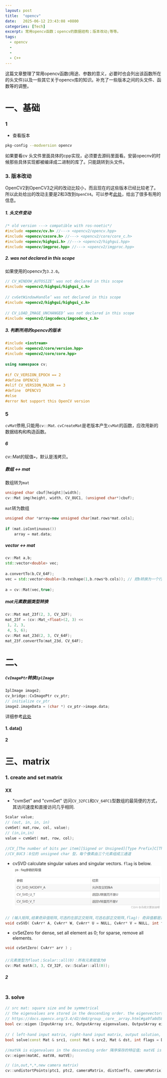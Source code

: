 ```yaml
---
layout: post
title:  "opencv"
date:   2025-06-12 23:43:08 +0800
categories: [Tech]
excerpt: 常用opencv函数；opencv的数据结构；版本改动;等等。
tags:
  - opencv
  - 
  - 
  - C++
---
```


这篇文章整理了常用opencv函数(用途、参数的意义，必要时也会列出该函数所在的头文件)以及一些其它关于opencv库的知识。补充了一些版本之间的头文件、函数等的调整。

# 一、基础

### 1

* 查看版本

```Bash
pkg-config --modversion opencv
```

如果要看cv 头文件里面具体的cpp实现，必须要去源码里面看。安装opecnv的时候那些具体实现都被编译成二进制的库了。只能跳转到头文件。

### 3. 版本改动

OpenCV2到OpenCV3之间的改动比较小，而且现在的这些版本已经比较老了。所以此处给出的改动主要是2和3改到`OpenCV4`。可以参考[此处](https://blog.csdn.net/weixin_45125280/article/details/125352767)，给出了很多有用的信息。

##### 1. 头文件变动

```C++
/* old version ---> compatible with ros-noetic*/
#include <opencv/cv.h> //---> <opencv2/opencv.hpp>
#include <opencv/cxcore.h> //---> <opencv2/core/core_c.h>
#include <opencv/highgui.h> //---> <opencv2/highgui.hpp>
#include <opencv/imgproc.hpp> //---> <opencv2/imgproc.hpp>
```

##### 2. was not declared in this scope

如果使用的opencv为`3.2.0`。

```C++
// CV_WINDOW_AUTOSIZE’ was not declared in this scope
#include <opencv2/highgui/highgui_c.h>

// cvGetWindowHandle’ was not declared in this scope
#include <opencv2/highgui/highgui_c.h>

// CV_LOAD_IMAGE_UNCHANGED’ was not declared in this scope
#include <opencv2/imgcodecs/imgcodecs_c.h>
```

##### 3. 判断所用的opencv的版本

```C++
#include <iostream>
#include <opencv2/core/version.hpp>
#include <opencv2/core/core.hpp>
 
using namespace cv;
 
#if CV_VERSION_EPOCH == 2
#define OPENCV2
#elif CV_VERSION_MAJOR == 3
#define  OPENCV3
#else
#error Not support this OpenCV version
```

### 5

`cvMat`停用,只能用`cv::Mat`.
`cvCreateMat`是老版本产生`cvMat`的函数，应改用新的数据结构和构造函数。

##### 6

cv::Mat的赋值`=`，默认是浅拷贝。

##### 数组 <-> mat

数组转为`mat`

```C++
unsigned char cbuf[height][width];
cv::Mat img(height, width, CV_8UC1, (unsigned char*)cbuf);
```

`mat`转为数组

```C++
unsigned char *array=new unsigned char[mat.rows*mat.cols];
 
if (mat.isContinuous())
    array = mat.data;
```

##### vector <-> mat

```C++
cv::Mat a,b;
std::vector<double> vec;

a.convertTo(b,CV_64F);
vec = std::vector<double>(b.reshape(1,b.rows*b.cols)); // 把b转换为一个行矩阵，再转换为向量

a = cv::Mat(vec,true);
```

##### mat元素数据类型转换

```C++
cv::Mat mat_23f(2, 3, CV_32F);
mat_23f = (cv::Mat_<float>(2, 3) << 
 1, 2, 3, 
 4, 5, 6);
cv::Mat mat_23d(2, 3, CV_64F);
mat_23f.convertTo(mat_23d, CV_64F);
```

# 二、

##### `CvImagePtr`转换`IplImage`

```C++
IplImage image2;
cv_bridge::CvImagePtr cv_ptr;
// initialize cv_ptr
image2.imageData = (char *) cv_ptr->image.data;
```

详细参考[此处](https://answers.ros.org/question/43071/convert-cvimageptr-cvimage-channel-to-iplimage/)

#### 1. data()

#### 2

# 三、matrix

### 1. create and set matrix

#####

**XX**

* "cvmSet" and "cvmGet"
访问`CV_32FC1`和`CV_64FC1`型数组的最简便的方式，其访问速度和直接访问几乎相同.

```C++
Scalar value;
// (out, in, in, in)
cvmSet( mat,row, col, value);
// (in,in,in)
value = cvmGet( mat, row, col);

//CV_[The number of bits per item][Signed or Unsigned][Type Prefix]C[The channel number]
//CV_8UC3：8位的 unsigned char 型，每个像素由三个元素组成三通道
```

* cvSVD
calculate singular values and singular vectors. `flag` is below.
![pic1](/assets/images/posts/opencv/0001.png)

```C++
// (输入矩阵,结果奇异值矩阵,可选的左部正交矩阵,可选右部正交矩阵,flag): 奇异值都是非负的并按降序存储
void cvSVD( CvArr* A, CvArr* W, CvArr* U = NULL, CvArr* V = NULL, int flags = 0);
```

* cvSetZero
for dense, set all element as 0; for sparse, remove all elements.

```C++
void cvSetZero( CvArr* arr ) ;
```

#####

```C++
//元素类型为float；Scalar::all(0)：所有元素赋值为0
cv::Mat matA(3, 3, CV_32F, cv::Scalar::all(0)); 
```

##### 2

```C++

```

### 3. solve

```C++
// src mat: square size and be symmetrical
// the eigenvalues are stored in the descending order. the eigenvectors are stored as subsequent matrix rows, in the same order as the corresponding eigenvalues.
// https://docs.opencv.org/3.4/d2/de8/group__core__array.html#ga9fa0d58657f60eaa6c71f6fbb40456e3
bool cv::eigen (InputArray src, OutputArray eigenvalues, OutputArray eigenvectors = noArray() );

// ( left-hand input matrix, right-hand input matrix, output solution, matrix decomposition types)
bool solve(const Mat & src1, const Mat & src2, Mat & dst, int flags = DECOMP_LU); 

//matVA is eigenvalues in the descending order 降序保存的特征值; matVE is eigenvector 特征向量
cv::eigen(matAC, matVA, matVE); 
```

```C++
// (in,out,*,*,new camera matrix)
cv::undistortPoints(ptc1, ptc2, cameraMatrix, distCoeffs, cameraMatrix);
```
